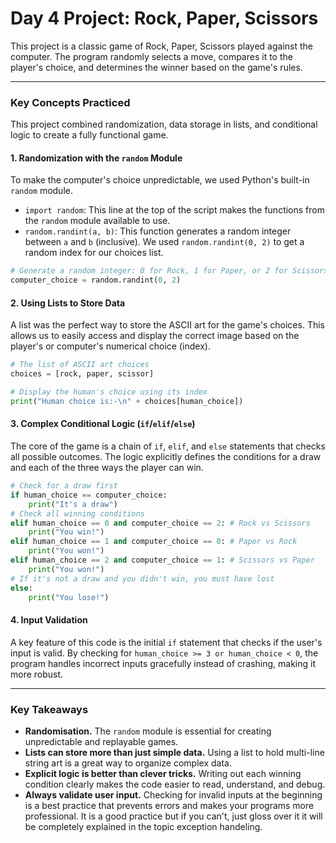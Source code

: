 # Day 4 Project: Rock, Paper, Scissors

This project is a classic game of Rock, Paper, Scissors played against the computer. The program randomly selects a move, compares it to the player's choice, and determines the winner based on the game's rules.

---

### Key Concepts Practiced

This project combined randomization, data storage in lists, and conditional logic to create a fully functional game.

#### 1. Randomization with the `random` Module

To make the computer's choice unpredictable, we used Python's built-in `random` module.

* `import random`: This line at the top of the script makes the functions from the `random` module available to use.
* `random.randint(a, b)`: This function generates a random integer between `a` and `b` (inclusive). We used `random.randint(0, 2)` to get a random index for our choices list.

```python
# Generate a random integer: 0 for Rock, 1 for Paper, or 2 for Scissors
computer_choice = random.randint(0, 2)
```

#### 2. Using Lists to Store Data

A list was the perfect way to store the ASCII art for the game's choices. This allows us to easily access and display the correct image based on the player's or computer's numerical choice (index).

```python
# The list of ASCII art choices
choices = [rock, paper, scissor]

# Display the human's choice using its index
print("Human choice is:-\n" + choices[human_choice])
```

#### 3. Complex Conditional Logic (`if`/`elif`/`else`)

The core of the game is a chain of `if`, `elif`, and `else` statements that checks all possible outcomes. The logic explicitly defines the conditions for a draw and each of the three ways the player can win.

```python
# Check for a draw first
if human_choice == computer_choice:
    print("It's a draw")
# Check all winning conditions
elif human_choice == 0 and computer_choice == 2: # Rock vs Scissors
    print("You win!")
elif human_choice == 1 and computer_choice == 0: # Paper vs Rock
    print("You won!")
elif human_choice == 2 and computer_choice == 1: # Scissors vs Paper
    print("You won!")
# If it's not a draw and you didn't win, you must have lost
else:
    print("You lose!")
```

#### 4. Input Validation

A key feature of this code is the initial `if` statement that checks if the user's input is valid. By checking for `human_choice >= 3 or human_choice < 0`, the program handles incorrect inputs gracefully instead of crashing, making it more robust.

---

### Key Takeaways

* **Randomisation.** The `random` module is essential for creating unpredictable and replayable games.
* **Lists can store more than just simple data.** Using a list to hold multi-line string art is a great way to organize complex data.
* **Explicit logic is better than clever tricks.** Writing out each winning condition clearly makes the code easier to read, understand, and debug.
* **Always validate user input.** Checking for invalid inputs at the beginning is a best practice that prevents errors and makes your programs more professional. It is a good practice but if you can't, just gloss over it it will be completely explained in the topic exception handeling.